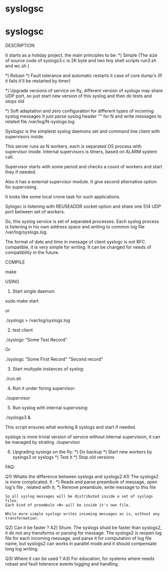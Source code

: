 # syslogsc
# syslogsc

DESCRIPTION

It starts as a holiday project, the main principles to be:
*) Simple (The size of source code of syslogs3.c is 2K byte and two tiny
   shell scripts run3.sh and wc.sh )

*) Robast 
*) Fault tolerance and automatic restarts it case of core dump's (If it
   fails it'll be restarted by timer)

*) Upgrade versions of service on fly, different version of syslogs may
   share UDP port, so just start new version of this syslog and then do
   tests and stops old

*) Soft adaptation and zero configuration for different types of incoming syslog messages
   It just parse syslog header "<N>" for N and write messages to related file /var/log/N-syslogs.log

Syslogsc is the simpleist syslog daemons set and command line client with supervisors inside.

This server runs as N workers, each is separated OS process with supervisor inside. 
Internal supervisors is timers, based on ALARM system call.

Supervisor starts with some period and checks a count of workers and start they if needed. 

Also it has a external supervisor module. It give second alternative option for supervising.

It looks like some local crone task for such applications.

Sylogsc is listening with REUSEADDR socket option and share one 514 UDP port between set of workers. 
 
So, this syslog service is set of separated processes.
Each syslog process is listening in his own 
address space and writing to common log file /var/log/syslogs.log.

The format of date and time in message of client syslogc is not RFC compatible, 
it is very simple for writing.
It can be changed for needs of compatibility in the future.
 
COMPILE

make

USING

1) Start single daemon:

sudo make start

or

./syslogs > /var/log/syslogs.log

2) test client

./syslogc "Some Test Record"

Or

./syslogc "Some First Record" "Second record"

3) Start multyple instances of syslog:

./run.sh

4) Run it under foring supervisor:

./supervisor

5) Run syslog with internal supervising:

./syslogs3 &

This script ensures what working 8 syslogs and start if needed.

syslogs is more trivial version of service without internal supervision,
it can be managed by strating ./supervisor 

6) Upgrading syslogs on the fly:
   *) Do backup
   *) Start new workers by syslogs3 or syslogs
   *) Test it 
   *) Stop old versions

FAQ:

Q1) Whatis the difference between syslogs and syslogs2
A1) The syslogs2 is more complicated.
    It :
    *) Reads and parse preambule of message, 
       open log's file , related with it;
    *) Remove preambule, write message to this file

    So all syslog messages will be distributed inside a set of syslogs files.
    Each kind of preambule <N> will be inside it's own file.
  
    While more simple syslogs writes incoming messages as is, without any
    transformation.

Q2) Can it be faster ?
A2) Shure. 
    The syslogs shuld be faster than syslogs2, it do not any transforms or parsing 
    for message.
    The syslogs2 is reopen log file for each incoming message, and parse it for
    computation of log file name, but syslogs2 can works in parallel mode and
    it should compensate long log writing.

Q3) Where it can be used ?
A3) For education, for systems where needs robast and fault tolerance events
    logging and handling. 
    
      